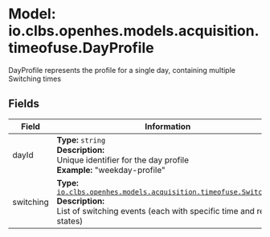 # Model: io.clbs.openhes.models.acquisition.timeofuse.DayProfile

DayProfile represents the profile for a single day, containing multiple Switching times

## Fields

| Field | Information |
| --- | --- |
| dayId | <b>Type:</b> `string`<br><b>Description:</b><br>Unique identifier for the day profile<br><b>Example:</b> "weekday-profile" |
| switching | <b>Type:</b> [`io.clbs.openhes.models.acquisition.timeofuse.Switching`](model-io-clbs-openhes-models-acquisition-timeofuse-switching.md)<br><b>Description:</b><br>List of switching events (each with specific time and relay states) |

